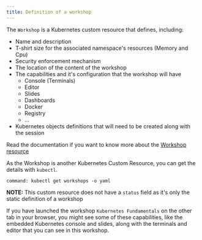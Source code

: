 ```yaml
---
title: Definition of a workshop
---
```


The `Workshop` is a Kubernetes custom resource that defines, including:

- Name and description
- T-shirt size for the associated namespace's resources (Memory and Cpu)
- Security enforcement mechanism
- The location of the content of the workshop
- The capabilities and it's configuration that the workshop will have
  - Console (Terminals)
  - Editor
  - Slides
  - Dashboards
  - Docker
  - Registry
  - ...
- Kubernetes objects definitions that will need to be created along with the session

Read the documentation if you want to know more about the 
[Workshop resource](https://docs.educates.dev/custom-resources/workshop-definition)

As the Workshop is another Kubernetes Custom Resource, you can get the details with `kubectl`.

```terminal:execute
command: kubectl get workshops -o yaml
```

**NOTE:** This custom resource does not have a `status` field as it's only the static definition of a workshop

If you have launched the workshop `Kubernetes Fundamentals` on the other tab in your browser, you might
see some of these capabilities, like the embedded Kubernetes console and slides, along with the terminals and editor
that you can see in this workshop.
